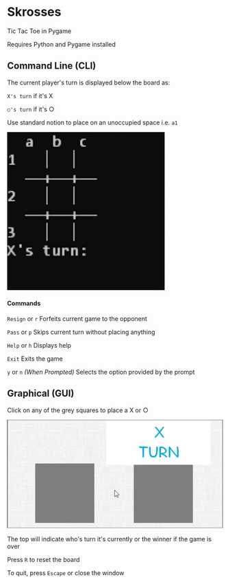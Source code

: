 # Skrosses
Tic Tac Toe in Pygame

Requires Python and Pygame installed

## Command Line (CLI)
The current player's turn is displayed 
below the board as:

`X's turn` if it's X

`○'s turn` if it's ○

Use standard notion to place on an 
unoccupied space i.e. `a1`

![til](./assets/CLI_EXAMPLE.gif) 


#### Commands

`Resign` or `r`
Forfeits current game to the opponent

`Pass` or `p`
Skips current turn without placing
anything

`Help` or `h`
Displays help

`Exit`
Exits the game

`y` or `n` _(When Prompted)_
Selects the option provided by the prompt 

## Graphical (GUI)
Click on any of the grey squares to place a X or ○

![til](./assets/GUI_EXAMPLE.gif) 

The top will indicate who's turn it's currently or the winner if the game is over 

Press `R` to reset the board

To quit, press `Escape` or close the window 

